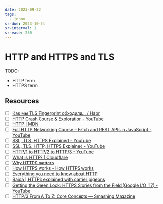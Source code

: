 ```yaml
---
date: 2023-09-22
tags:
  - inbox
sr-due: 2023-10-04
sr-interval: 1
sr-ease: 230
---
```


# HTTP and HTTPS and TLS

TODO:
- HTTP term
- HTTPS term

## Resources

- [ ] [Как мы TLS Fingerprint обходили… / Habr](https://habr.com/en/articles/596411/)
- [ ] [HTTP Crash Course & Exploration - YouTube](https://www.youtube.com/watch?v=iYM2zFP3Zn0)
- [ ] [HTTP | MDN](https://developer.mozilla.org/en-US/docs/Web/HTTP)
- [ ] [Full HTTP Networking Course – Fetch and REST APIs in JavaScript - YouTube](https://www.youtube.com/watch?v=2JYT5f2isg4)
- [ ] [SSL, TLS, HTTPS Explained - YouTube](https://www.youtube.com/watch?v=j9QmMEWmcfo)
- [ ] [SSL, TLS, HTTP, HTTPS Explained - YouTube](https://www.youtube.com/watch?v=hExRDVZHhig)
- [ ] [HTTP/1 to HTTP/2 to HTTP/3 - YouTube](https://www.youtube.com/watch?v=a-sBfyiXysI)
- [ ] [What is HTTP? | Cloudflare](https://www.cloudflare.com/learning/ddos/glossary/hypertext-transfer-protocol-http/)
- [ ] [Why HTTPS matters](https://web.dev/why-https-matters/)
- [ ] [How HTTPS works - How HTTPS works](https://howhttps.works/)
- [ ] [Everything you need to know about HTTP](https://cs.fyi/guide/http-in-depth)
- [ ] [Baida | HTTPS explained with carrier pigeons](https://baida.dev/articles/https-explained-with-carrier-pigeons)
- [ ] [Getting the Green Lock: HTTPS Stories from the Field (Google I/O '17) - YouTube](https://www.youtube.com/watch?v=GoXgl9r0Kjk)
- [ ] [HTTP/3 From A To Z: Core Concepts — Smashing Magazine](https://www.smashingmagazine.com/2021/08/http3-core-concepts-part1/)
